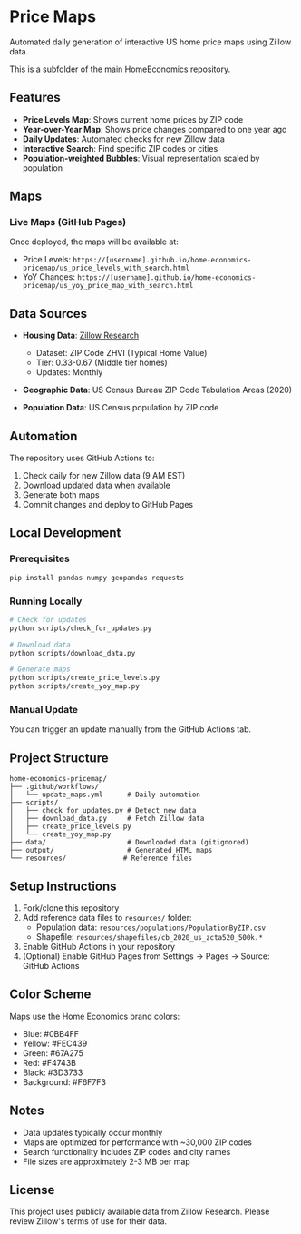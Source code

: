 # Price Maps

Automated daily generation of interactive US home price maps using Zillow data.

This is a subfolder of the main HomeEconomics repository.

## Features

- **Price Levels Map**: Shows current home prices by ZIP code
- **Year-over-Year Map**: Shows price changes compared to one year ago
- **Daily Updates**: Automated checks for new Zillow data
- **Interactive Search**: Find specific ZIP codes or cities
- **Population-weighted Bubbles**: Visual representation scaled by population

## Maps

### Live Maps (GitHub Pages)
Once deployed, the maps will be available at:
- Price Levels: `https://[username].github.io/home-economics-pricemap/us_price_levels_with_search.html`
- YoY Changes: `https://[username].github.io/home-economics-pricemap/us_yoy_price_map_with_search.html`

## Data Sources

- **Housing Data**: [Zillow Research](https://www.zillow.com/research/data/)
  - Dataset: ZIP Code ZHVI (Typical Home Value)
  - Tier: 0.33-0.67 (Middle tier homes)
  - Updates: Monthly

- **Geographic Data**: US Census Bureau ZIP Code Tabulation Areas (2020)
- **Population Data**: US Census population by ZIP code

## Automation

The repository uses GitHub Actions to:
1. Check daily for new Zillow data (9 AM EST)
2. Download updated data when available
3. Generate both maps
4. Commit changes and deploy to GitHub Pages

## Local Development

### Prerequisites
```bash
pip install pandas numpy geopandas requests
```

### Running Locally
```bash
# Check for updates
python scripts/check_for_updates.py

# Download data
python scripts/download_data.py

# Generate maps
python scripts/create_price_levels.py
python scripts/create_yoy_map.py
```

### Manual Update
You can trigger an update manually from the GitHub Actions tab.

## Project Structure

```
home-economics-pricemap/
├── .github/workflows/
│   └── update_maps.yml      # Daily automation
├── scripts/
│   ├── check_for_updates.py # Detect new data
│   ├── download_data.py     # Fetch Zillow data
│   ├── create_price_levels.py
│   └── create_yoy_map.py
├── data/                    # Downloaded data (gitignored)
├── output/                  # Generated HTML maps
└── resources/              # Reference files
```

## Setup Instructions

1. Fork/clone this repository
2. Add reference data files to `resources/` folder:
   - Population data: `resources/populations/PopulationByZIP.csv`
   - Shapefile: `resources/shapefiles/cb_2020_us_zcta520_500k.*`
3. Enable GitHub Actions in your repository
4. (Optional) Enable GitHub Pages from Settings → Pages → Source: GitHub Actions

## Color Scheme

Maps use the Home Economics brand colors:
- Blue: #0BB4FF
- Yellow: #FEC439
- Green: #67A275
- Red: #F4743B
- Black: #3D3733
- Background: #F6F7F3

## Notes

- Data updates typically occur monthly
- Maps are optimized for performance with ~30,000 ZIP codes
- Search functionality includes ZIP codes and city names
- File sizes are approximately 2-3 MB per map

## License

This project uses publicly available data from Zillow Research.
Please review Zillow's terms of use for their data.